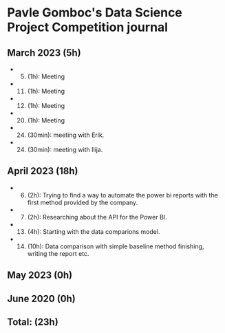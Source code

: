 # Pavle Gomboc's Data Science Project Competition journal


## March 2023 (5h)

* 5. (1h): Meeting
* 11. (1h): Meeting
* 12. (1h): Meeting
* 20. (1h): Meeting  
* 24. (30min): meeting with Erik.
* 24. (30min): meeting with Ilija.

## April 2023 (18h)
* 6. (2h): Trying to find a way to automate the power bi reports with the first method provided by the company.
* 7. (2h): Researching about the API for the Power BI.
* 13. (4h): Starting with the data comparions model.
* 14. (10h): Data comparison with simple baseline method finishing, writing the report etc.


## May 2023 (0h)



## June 2020 (0h)



## Total: (23h)
